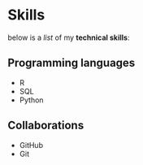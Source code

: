 # Skills

below is a _list_ of my **technical skills**:

## Programming languages
- R
- SQL
- Python

## Collaborations
- GitHub
- Git
